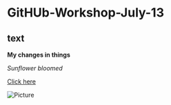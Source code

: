 # GitHUb-Workshop-July-13

## text

**My changes in things**

*Sunflower bloomed*

[Click here](https://www.linkedin.com/in/rifat-chowdhury-rc/)

![Picture](something)


